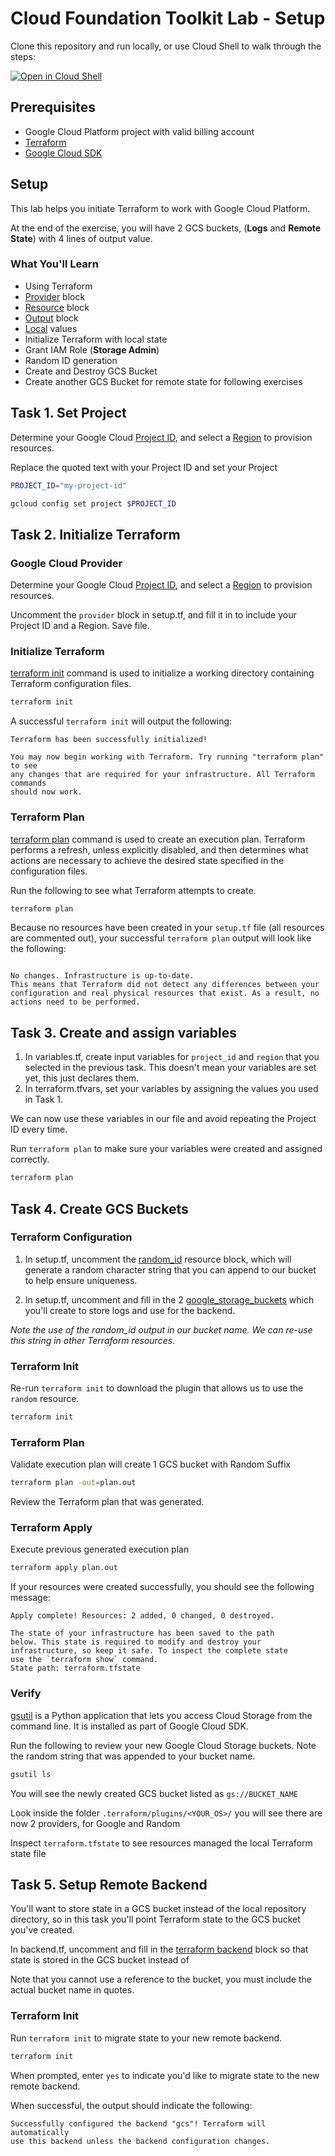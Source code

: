 # Cloud Foundation Toolkit Lab - Setup
Clone this repository and run locally, or use Cloud Shell to walk through the steps:

[![Open in Cloud Shell](https://gstatic.com/cloudssh/images/open-btn.svg)](https://ssh.cloud.google.com/cloudshell/editor?cloudshell_git_repo=https%3A%2F%2Fgithub.com%2Fterraform-google-modules%2Fcloud-foundation-training&cloudshell_git_branch=new-templates&cloudshell_open_in_editor=setup.tf&cloudshell_working_dir=terraform&cloudshell_tutorial=..%2Ftutorials%2F01-setup-backend.md)

## Prerequisites
* Google Cloud Platform project with valid billing account
* [Terraform](https://learn.hashicorp.com/terraform/getting-started/install.html)
* [Google Cloud SDK](https://cloud.google.com/sdk/install)

## Setup
This lab helps you initiate Terraform to work with Google Cloud Platform.

At the end of the exercise, you will have 2 GCS buckets, (**Logs** and **Remote State**) with 4 lines of output value.

### What You'll Learn
* Using Terraform
* [Provider](https://www.terraform.io/docs/configuration/providers.html) block
* [Resource](https://www.terraform.io/docs/configuration/resources.html) block
* [Output](https://www.terraform.io/docs/configuration/outputs.html) block
* [Local](https://www.terraform.io/docs/configuration/locals.html) values
* Initialize Terraform with local state
* Grant IAM Role (**Storage Admin**)
* Random ID generation
* Create and Destroy GCS Bucket
* Create another GCS Bucket for remote state for following exercises

## Task 1. Set Project
Determine your Google Cloud [Project ID](https://cloud.google.com/sdk/gcloud/reference/projects/list), and select a [Region](https://cloud.google.com/compute/docs/regions-zones/#available) to provision resources.

Replace the quoted text with your Project ID and set your Project
```bash
PROJECT_ID="my-project-id"
```
```bash
gcloud config set project $PROJECT_ID
```

## Task 2. Initialize Terraform

### Google Cloud Provider
Determine your Google Cloud [Project ID](https://cloud.google.com/sdk/gcloud/reference/projects/list), and select a [Region](https://cloud.google.com/compute/docs/regions-zones/#available) to provision resources.

Uncomment the `provider` block in <walkthrough-editor-open-file filePath="setup.tf">setup.tf</walkthrough-editor-open-file>, and fill it in to include your Project ID and a Region. Save file.

### Initialize Terraform
[terraform init](https://www.terraform.io/docs/commands/init.html) command is used to initialize a working directory containing Terraform configuration files.

```bash
terraform init
```

A successful `terraform init` will output the following:
```
Terraform has been successfully initialized!

You may now begin working with Terraform. Try running "terraform plan" to see
any changes that are required for your infrastructure. All Terraform commands
should now work.
```

###  Terraform Plan
[terraform plan](https://www.terraform.io/docs/commands/plan.html) command is used to create an execution plan. Terraform performs a refresh, unless explicitly disabled, and then determines what actions are necessary to achieve the desired state specified in the configuration files.

Run the following to see what Terraform attempts to create.
```bash
terraform plan
```

Because no resources have been created in your `setup.tf` file (all resources are commented out), your successful `terraform plan` output will look like the following:
```

No changes. Infrastructure is up-to-date.
This means that Terraform did not detect any differences between your
configuration and real physical resources that exist. As a result, no
actions need to be performed.
```

## Task 3. Create and assign variables
1. In <walkthrough-editor-open-file filePath="variables.tf">variables.tf</walkthrough-editor-open-file>, create input variables for `project_id` and `region` that you selected in the previous task. This doesn't mean your variables are set yet, this just declares them.
2. In <walkthrough-editor-open-file filePath="terraform.tfvars">terraform.tfvars</walkthrough-editor-open-file>, set your variables by assigning the values you used in Task 1.

We can now use these variables in our file and avoid repeating the Project ID every time.

Run `terraform plan` to make sure your variables were created and assigned correctly.
```bash
terraform plan
```

## Task 4. Create GCS Buckets

### Terraform Configuration
1. In <walkthrough-editor-open-file filePath="setup
.tf">setup.tf</walkthrough-editor-open-file>, uncomment the [random_id](https://www.terraform.io/docs/providers/random/r/id.html) resource block, which will generate a random character string that you can append to our bucket to help ensure uniqueness.

2. In <walkthrough-editor-open-file filePath="setup
.tf">setup.tf</walkthrough-editor-open-file>, uncomment and fill in the 2 [google_storage_buckets](https://www.terraform.io/docs/providers/google/r/storage_bucket.html) which you'll create to store logs and use for the backend.

*Note the use of the random_id output in our bucket name. We can re-use this string in other Terraform resources*.

### Terraform Init
Re-run `terraform init` to download the plugin that allows us to use the `random` resource.

```bash
terraform init
```

### Terraform Plan
Validate execution plan will create 1 GCS bucket with Random Suffix

```bash
terraform plan -out=plan.out
```

Review the Terraform plan that was generated.

### Terraform Apply
Execute previous generated execution plan

```bash
terraform apply plan.out
```

If your resources were created successfully, you should see the following message:
```
Apply complete! Resources: 2 added, 0 changed, 0 destroyed.

The state of your infrastructure has been saved to the path
below. This state is required to modify and destroy your
infrastructure, so keep it safe. To inspect the complete state
use the `terraform show` command.
State path: terraform.tfstate
```

### Verify
[gsutil](https://cloud.google.com/storage/docs/gsutil) is a Python application that lets you access Cloud Storage from the command line. It is installed as part of Google Cloud SDK.

Run the following to review your new Google Cloud Storage buckets. Note the random string that was appended to your bucket name.

```bash
gsutil ls
```

You will see the newly created GCS bucket listed as `gs://BUCKET_NAME`

Look inside the folder `.terraform/plugins/<YOUR_OS>/` you will see there are now 2 providers, for Google and Random

Inspect `terraform.tfstate` to see resources managed the local Terraform state file

## Task 5. Setup Remote Backend
You'll want to store state in a GCS bucket instead of the local repository directory, so in this task you'll point Terraform state to the GCS bucket you've created.

In <walkthrough-editor-open-file filePath="backend
.tf">backend.tf</walkthrough-editor-open-file>, uncomment and fill in the [terraform backend](https://www.terraform.io/docs/backends/types/gcs.html) block so that state is stored in the GCS bucket instead of 

Note that you cannot use a reference to the bucket, you must include the actual bucket name in quotes.

### Terraform Init
Run `terraform init` to migrate state to your new remote backend.

```bash
terraform init
```

When prompted, enter `yes` to indicate you'd like to migrate state to the new remote backend.

When successful, the output should indicate the following:
```
Successfully configured the backend "gcs"! Terraform will automatically
use this backend unless the backend configuration changes.
```
